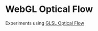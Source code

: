 # WebGL Optical Flow

Experiments using [GLSL Optical Flow](https://github.com/keeffEoghan/glsl-optical-flow)